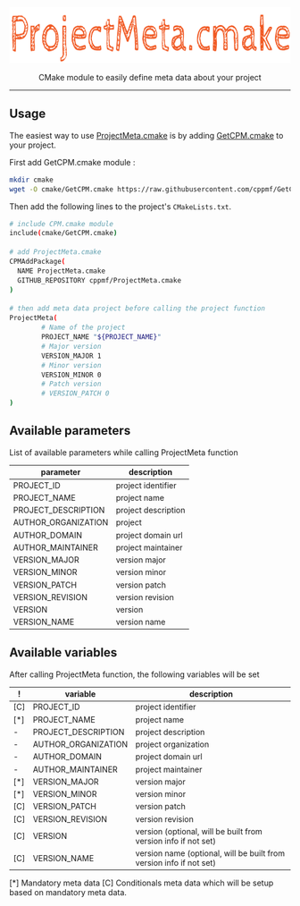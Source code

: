 <p align="center">
  <img src="https://github.com/cppmf/artwork/raw/master/banner/ProjectMeta.cmake/ProjectMeta.png" height="100" />
</p>

<p align="center">
  CMake module to easily define meta data about your project
</p>

---

## Usage
The easiest way to use [ProjectMeta.cmake](https://github.com/cppmf/ProjectMeta.cmake) is by adding [GetCPM.cmake](https://github.com/cppmf/GetCPM.cmake) to your project.

First add GetCPM.cmake module :

```bash
mkdir cmake
wget -O cmake/GetCPM.cmake https://raw.githubusercontent.com/cppmf/GetCPM.cmake/master/GetCPM.cmake
```

Then add the following lines to the project's `CMakeLists.txt`.


```bash
# include CPM.cmake module
include(cmake/GetCPM.cmake)

# add ProjectMeta.cmake
CPMAddPackage(
  NAME ProjectMeta.cmake
  GITHUB_REPOSITORY cppmf/ProjectMeta.cmake
)

# then add meta data project before calling the project function
ProjectMeta(
        # Name of the project
        PROJECT_NAME "${PROJECT_NAME}"
        # Major version
        VERSION_MAJOR 1
        # Minor version
        VERSION_MINOR 0
        # Patch version
        # VERSION_PATCH 0
)
```

## Available parameters

List of available parameters while calling ProjectMeta function

parameter | description
---------|------------
PROJECT_ID | project identifier
PROJECT_NAME | project name
PROJECT_DESCRIPTION | project description
AUTHOR_ORGANIZATION | project
AUTHOR_DOMAIN | project domain url
AUTHOR_MAINTAINER | project maintainer
VERSION_MAJOR | version major
VERSION_MINOR | version minor
VERSION_PATCH | version patch
VERSION_REVISION | version revision
VERSION | version
VERSION_NAME | version name

## Available variables

After calling ProjectMeta function, the following variables will be set

 !  | variable | description
----|----------|------------
[C] | PROJECT_ID | project identifier
[*] | PROJECT_NAME | project name
 -  | PROJECT_DESCRIPTION | project description
 -  | AUTHOR_ORGANIZATION | project organization
 -  | AUTHOR_DOMAIN | project domain url
 -  | AUTHOR_MAINTAINER | project maintainer
[*] | VERSION_MAJOR | version major
[*] | VERSION_MINOR | version minor
[C] | VERSION_PATCH | version patch
[C] | VERSION_REVISION | version revision
[C] | VERSION | version (optional, will be built from version info if not set)
[C] | VERSION_NAME | version name (optional, will be built from version info if not set)

[*] Mandatory meta data
[C] Conditionals meta data which will be setup based on mandatory meta data.
